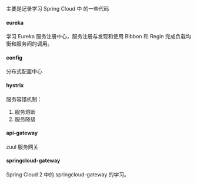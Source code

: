 主要是记录学习 Spring Cloud 中 的一些代码
#### eureka
学习 Eureka 服务注册中心，服务注册与发现和使用 Bibbon 和 Regin 完成负载均衡和服务间的调用。
#### config
分布式配置中心
#### hystrix
服务容错机制：
1. 服务熔断
2. 服务降级
#### api-gateway
zuul 服务网关
#### springcloud-gateway
Spring Cloud 2 中的 springcloud-gateway 的学习。
